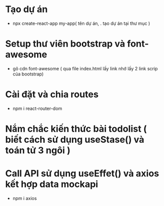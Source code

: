 # Tạo dự án 
  - npx create-react-app my-app( tên dự án, . tạo dự án tại thư mục )
#  Setup thư viên bootstrap và font-awesome 
  - gõ cdn font-awesome ( qua file index.html lấy link nhớ lấy 2 link scrip của bootstrap)
#  Cài đặt và chia routes
 - npm i react-router-dom
# Nắm chắc kiến thức bài todolist ( biết cách sử dụng useStase() và toán tử 3 ngôi )
# Call API sử dụng useEffet() và axios kết hợp data mockapi
-  npm i axios
